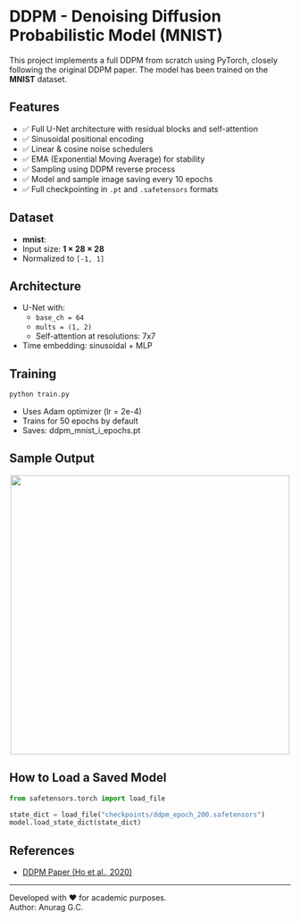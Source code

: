 
# DDPM - Denoising Diffusion Probabilistic Model (MNIST)

This project implements a full DDPM from scratch using PyTorch, closely following the original DDPM paper. The model has been trained on the **MNIST** dataset.

## Features

- ✅ Full U-Net architecture with residual blocks and self-attention
- ✅ Sinusoidal positional encoding
- ✅ Linear & cosine noise schedulers
- ✅ EMA (Exponential Moving Average) for stability
- ✅ Sampling using DDPM reverse process
- ✅ Model and sample image saving every 10 epochs
- ✅ Full checkpointing in `.pt` and `.safetensors` formats

## Dataset

- **mnist**: 
- Input size: **1 × 28 × 28**
- Normalized to `[-1, 1]`

## Architecture

- U-Net with:
  - `base_ch = 64`
  - `mults = (1, 2)`
  - Self-attention at resolutions: 7x7
- Time embedding: sinusoidal + MLP

## Training

```bash
python train.py
```

- Uses Adam optimizer (lr = 2e-4)
- Trains for 50 epochs by default
- Saves: ddpm_mnist_i_epochs.pt


## Sample Output

<p align="center">
  <img src="result/after 40 epochs.png" width="500"/>
</p>

## How to Load a Saved Model

```python
from safetensors.torch import load_file

state_dict = load_file("checkpoints/ddpm_epoch_200.safetensors")
model.load_state_dict(state_dict)
```

## References

- [DDPM Paper (Ho et al., 2020)](https://arxiv.org/abs/2006.11239)


---

Developed with ❤️ for academic purposes.  
Author: Anurag G.C.
